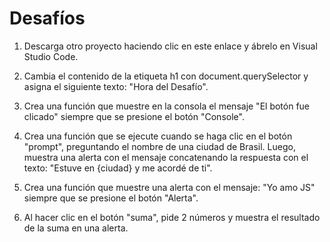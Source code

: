 # Desafíos
1. Descarga otro proyecto haciendo clic en este enlace y ábrelo en Visual Studio Code.
   
2. Cambia el contenido de la etiqueta h1 con document.querySelector y asigna el siguiente texto: "Hora del Desafío".
   
3. Crea una función que muestre en la consola el mensaje "El botón fue clicado" siempre que se presione el botón "Console".
   
4. Crea una función que se ejecute cuando se haga clic en el botón "prompt", preguntando el nombre de una ciudad de Brasil. Luego, muestra una alerta con el mensaje concatenando la respuesta con el texto: "Estuve en {ciudad} y me acordé de ti".
   
5. Crea una función que muestre una alerta con el mensaje: "Yo amo JS" siempre que se presione el botón "Alerta".
    
6. Al hacer clic en el botón "suma", pide 2 números y muestra el resultado de la suma en una alerta.
